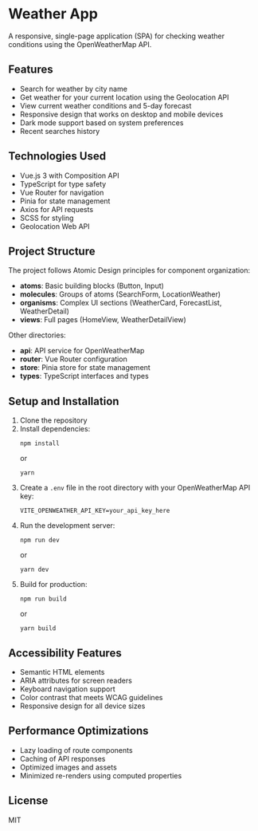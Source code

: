 # Weather App

A responsive, single-page application (SPA) for checking weather conditions using the OpenWeatherMap API.

## Features

- Search for weather by city name
- Get weather for your current location using the Geolocation API
- View current weather conditions and 5-day forecast
- Responsive design that works on desktop and mobile devices
- Dark mode support based on system preferences
- Recent searches history

## Technologies Used

- Vue.js 3 with Composition API
- TypeScript for type safety
- Vue Router for navigation
- Pinia for state management
- Axios for API requests
- SCSS for styling
- Geolocation Web API

## Project Structure

The project follows Atomic Design principles for component organization:

- **atoms**: Basic building blocks (Button, Input)
- **molecules**: Groups of atoms (SearchForm, LocationWeather)
- **organisms**: Complex UI sections (WeatherCard, ForecastList, WeatherDetail)
- **views**: Full pages (HomeView, WeatherDetailView)

Other directories:
- **api**: API service for OpenWeatherMap
- **router**: Vue Router configuration
- **store**: Pinia store for state management
- **types**: TypeScript interfaces and types

## Setup and Installation

1. Clone the repository
2. Install dependencies:
   ```
   npm install
   ```
   or
   ```
   yarn
   ```
3. Create a `.env` file in the root directory with your OpenWeatherMap API key:
   ```
   VITE_OPENWEATHER_API_KEY=your_api_key_here
   ```
4. Run the development server:
   ```
   npm run dev
   ```
   or
   ```
   yarn dev
   ```
5. Build for production:
   ```
   npm run build
   ```
   or
   ```
   yarn build
   ```

## Accessibility Features

- Semantic HTML elements
- ARIA attributes for screen readers
- Keyboard navigation support
- Color contrast that meets WCAG guidelines
- Responsive design for all device sizes

## Performance Optimizations

- Lazy loading of route components
- Caching of API responses
- Optimized images and assets
- Minimized re-renders using computed properties

## License

MIT
